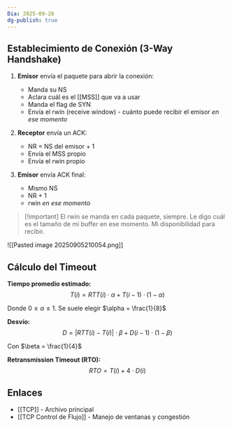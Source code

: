 ```yaml
---
Dia: 2025-09-26
dg-publish: true
---
```


## Establecimiento de Conexión (3-Way Handshake)

1. **Emisor** envía el paquete para abrir la conexión:
    
    - Manda su NS
    - Aclara cuál es el [[MSS]] que va a usar
    - Manda el flag de SYN
    - Envía el rwin (receive window) - cuánto puede recibir el emisor _en ese momento_
2. **Receptor** envía un ACK:
    
    - NR = NS del emisor + 1
    - Envía el MSS propio
    - Envía el rwin propio
3. **Emisor** envía ACK final:
    
    - Mismo NS
    - NR + 1
    - rwin _en ese momento_

> [!important] El rwin se manda en cada paquete, siempre. Le digo cuál es el tamaño de mi buffer en ese momento. Mi disponibilidad para recibir.

![[Pasted image 20250905210054.png]]

## Cálculo del Timeout

**Tiempo promedio estimado:** $$T(i) = RTT(i) \cdot \alpha + T(i-1) \cdot (1-\alpha)$$

Donde $0 \leq \alpha \leq 1$. Se suele elegir $\alpha = \frac{1}{8}$

**Desvío:** $$D = |RTT(i) - T(i)| \cdot \beta + D(i-1) \cdot (1-\beta)$$

Con $\beta = \frac{1}{4}$

**Retransmission Timeout (RTO):** $$RTO = T(i) + 4 \cdot D(i)$$

## Enlaces

- [[TCP]] - Archivo principal
- [[TCP Control de Flujo]] - Manejo de ventanas y congestión